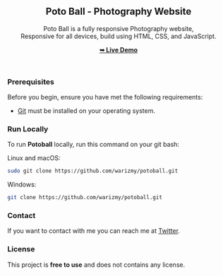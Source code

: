 <div align="center">
  <h2 align="center">Poto Ball - Photography Website</h2>

  Poto Ball is a fully responsive Photography website, <br />Responsive for all devices, build using HTML, CSS, and JavaScript.

  <a href="https://pottoball.netlify.app/"><strong>➥ Live Demo</strong></a>
</div>

<br />

### Prerequisites

Before you begin, ensure you have met the following requirements:

* [Git](https://git-scm.com/downloads "Download Git") must be installed on your operating system.

### Run Locally

To run **Potoball** locally, run this command on your git bash:

Linux and macOS:

```bash
sudo git clone https://github.com/warizmy/potoball.git
```

Windows:

```bash
git clone https://github.com/warizmy/potoball.git
```

### Contact

If you want to contact with me you can reach me at [Twitter](https://www.twitter.com/abidrzmi).

### License

This project is **free to use** and does not contains any license.
